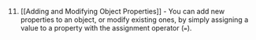 11. [[Adding and Modifying Object Properties]] - You can add new properties to an object, or modify existing ones, by simply assigning a value to a property with the assignment operator (`=`).